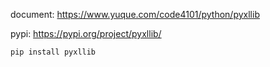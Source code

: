 
document: https://www.yuque.com/code4101/python/pyxllib

pypi: https://pypi.org/project/pyxllib/

```
pip install pyxllib
```
